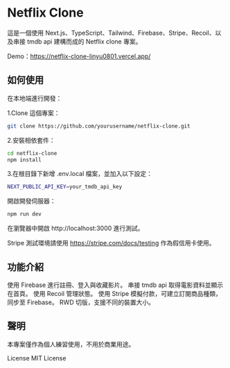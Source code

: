 # Netflix Clone

這是一個使用 Next.js、TypeScript、Tailwind、Firebase、Stripe、Recoil、以及串接 tmdb api 建構而成的 Netflix clone 專案。

Demo：https://netflix-clone-linyu0801.vercel.app/

## 如何使用

在本地端進行開發：

1.Clone 這個專案：

```bash
git clone https://github.com/yourusername/netflix-clone.git
```

2.安裝相依套件：

```bash
cd netflix-clone
npm install
```

3.在根目錄下新增 .env.local 檔案，並加入以下設定：

```bash
NEXT_PUBLIC_API_KEY=your_tmdb_api_key
```

開啟開發伺服器：

```bash
npm run dev
```

在瀏覽器中開啟 http://localhost:3000 進行測試。

Stripe 測試環境請使用 https://stripe.com/docs/testing 作為假信用卡使用。

## 功能介紹

使用 Firebase 進行註冊、登入與收藏影片。
串接 tmdb api 取得電影資料並顯示在首頁。
使用 Recoil 管理狀態。
使用 Stripe 模擬付款，可建立訂閱商品種類，同步至 Firebase。
RWD 切版，支援不同的裝置大小。

## 聲明

本專案僅作為個人練習使用，不用於商業用途。

License
MIT License
